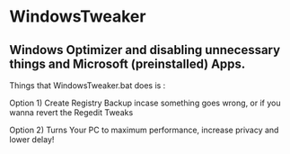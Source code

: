 # WindowsTweaker
Windows Optimizer and disabling unnecessary things and Microsoft (preinstalled) Apps.
-------------------------------------------------------------------------------------
Things that WindowsTweaker.bat does is :

Option 1) 
Create Registry Backup incase something goes wrong, or if you wanna revert the Regedit Tweaks

Option 2) 
Turns Your PC to maximum performance, increase privacy and lower delay!

